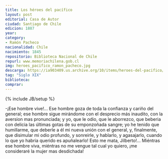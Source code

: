 ```yaml
---
title: Los héroes del pacífico
layout: post
editorial: Casa de Autor
ciudad: Santiago de Chile
edicion: 1887
year: 
category:
- Ramón Pacheco
nacionalidad: Chile
nacimiento: 1845
repositorio: Biblioteca Nacional de Chile
repurl: www.memoriachilena.gob.cl
img: heroes_pacifico_ramon_pacheco.jpg
descarga: https://ia903409.us.archive.org/10/items/heroes-del-pacifico/MC0051168.pdf
tag: "Siglo XIX"
biblioteca: 
comprar: 
---
```

{% include JB/setup %}

-¡Ese hombre vive!... Ese hombre goza de toda la confianza y cariño del general; ese hombre sigue mirándome con el desprecio más inaudito, con la aversion mas pronunciada; y yo, que le odio, que le aborrezco, que beberia con delicia las últimas gotas de su emponzoñada sangre; yo he tenido que humillarme, que deberle a él mi nueva unión con el general, y, finalmente, que disimular mi odio profundo, y sonreirle, y hablarlo, y agasajarlo, cuando lo que yo habria querido es apuñalearlo! Esto me mata, Jilberto!... Miéntras ese hombre viva, miéntras no me vengue tal cual yo quiero, ¡me consideraré la mujer mas desdichada!
